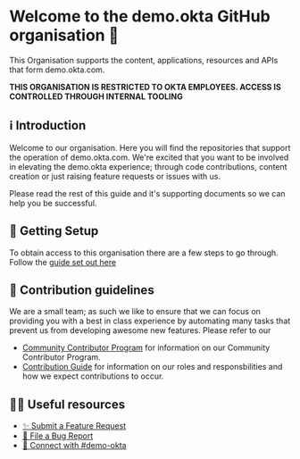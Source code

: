 # Welcome to the demo.okta GitHub organisation 👋

This Organisation supports the content, applications, resources and APIs that form demo.okta.com. 

**THIS ORGANISATION IS RESTRICTED TO OKTA EMPLOYEES. ACCESS IS CONTROLLED THROUGH INTERNAL TOOLING**

## ℹ️ Introduction 

Welcome to our organisation. Here you will find the repositories that support the operation of demo.okta.com. We're excited that you want to be involved in elevating the demo.okta experience; through code contributions, content creation or just raising feature requests or issues with us. 

Please read the rest of this guide and it's supporting documents so we can help you be successful.

## 🧱 Getting Setup

To obtain access to this organisation there are a few steps to go through. Follow the [guide set out here](https://okta-ep--simpplr.vf.force.com/apex/simpplr__app?u=/site/a145f000000327zAAA/page/a125f0000011HNOAA2)

## 🌈 Contribution guidelines

We are a small team; as such we like to ensure that we can focus on providing you with a best in class experience by automating many tasks that prevent us from developing awesome new features. Please refer to our 

* [Community Contributor Program](https://okta-ep--simpplr.vf.force.com/apex/simpplr__app?u=/site/a145f000000327zAAA/page/a125f0000011HMqAAM) for information on our Community Contributor Program.
* [Contribution Guide](https://github.com/auth0-demo/.github/pull/2#discussion_r1282865986) for information on our roles and responsbilities and how we expect contributions to occur.

## 👩‍💻 Useful resources

* [✨ Submit a Feature Request](https://demo.okta.com)
* [🐛 File a Bug Report](https://demo.okta.com)
* [💬 Connect with #demo-okta](https://okta.slack.com/archives/CE676UAUS)